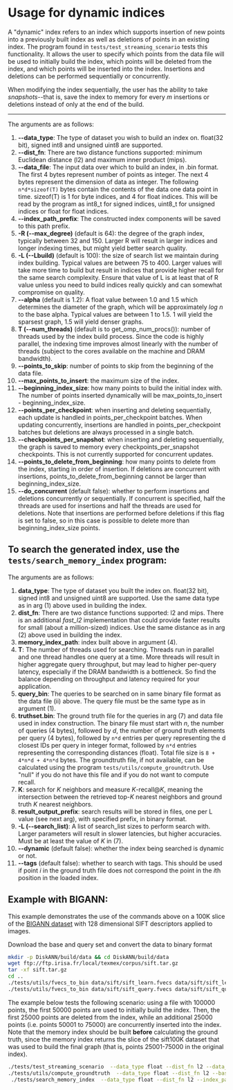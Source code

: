 <!-- Copyright (c) Microsoft Corporation. All rights reserved.
Licensed under the MIT license. -->

**Usage for dynamic indices**
================================

A "dynamic" index refers to an index which supports insertion of new points into a previously built index as well as deletions of points in an existing index. The program found in `tests/test_streaming_scenario` tests this functionality. It allows the user to specify which points from the data file will be used
to initially build the index, which points will be deleted from the index, and which points will be inserted into the index. Insertions and deletions can be performed sequentially or concurrently.

When modifying the index sequentially, the user has the ability to take *snapshots*--that is, save the index to memory for every *m* insertions or deletions instead of only at the end of the build.

--------------------------------------------------------------

The arguments are as follows:

1. **--data_type**: The type of dataset you wish to build an index on. float(32 bit), signed int8 and unsigned uint8 are supported. 
2. **--dist_fn**: There are two distance functions supported: minimum Euclidean distance (l2) and maximum inner product (mips).
3. **--data_file**: The input data over which to build an index, in .bin format. The first 4 bytes represent number of points as integer. The next 4 bytes represent the dimension of data as integer. The following `n*d*sizeof(T)` bytes contain the contents of the data one data point in time. sizeof(T) is 1 for byte indices, and 4 for float indices. This will be read by the program as int8_t for signed indices, uint8_t for unsigned indices or float for float indices.
4. **--index_path_prefix**: The constructed index components will be saved to this path prefix.
5. **-R (--max_degree)** (default is 64): the degree of the graph index, typically between 32 and 150. Larger R will result in larger indices and longer indexing times, but might yield better search quality. 
6. **-L (--Lbuild)** (default is 100): the size of search list we maintain during index building. Typical values are between 75 to 400. Larger values will take more time to build but result in indices that provide higher recall for the same search complexity. Ensure that value of L is at least that of R value unless you need to build indices really quickly and can somewhat compromise on quality. 
7. **--alpha** (default is 1.2): A float value between 1.0 and 1.5 which determines the diameter of the graph, which will be approximately *log n* to the base alpha. Typical values are between 1 to 1.5. 1 will yield the sparsest graph, 1.5 will yield denser graphs. 
8. **T (--num_threads)** (default is to get_omp_num_procs()): number of threads used by the index build process. Since the code is highly parallel, the  indexing time improves almost linearly with the number of threads (subject to the cores available on the machine and DRAM bandwidth).
9. **--points_to_skip**: number of points to skip from the beginning of the data file. 
10. **--max_points_to_insert**: the maximum size of the index. 
11. **--beginning_index_size**: how many points to build the initial index with. The number of points inserted dynamically will be max_points_to_insert - beginning_index_size. 
12. **--points_per_checkpoint**: when inserting and deleting sequentially, each update is handled in points_per_checkpoint batches. When updating concurrently, insertions are handled in points_per_checkpoint batches but deletions are always processed in a single batch.
13. **--checkpoints_per_snapshot**: when inserting and deleting sequentially, the graph is saved to memory every checkpoints_per_snapshot checkpoints. This is not currently supported for concurrent updates.
14. **--points_to_delete_from_beginning**: how many points to delete from the index, starting in order of insertion. If deletions are concurrent with insertions, points_to_delete_from_beginning cannot be larger than beginning_index_size. 
14. **--do_concurrent** (default false): whether to perform insertions and deletions concurrently or sequentially. If concurrent is specified, half the threads are used for insertions and half the threads are used for deletions. Note that insertions are performed before deletions if this flag is set to false, so in this case is possible to delete more than beginning_index_size points.


To search the generated index, use the `tests/search_memory_index` program:
---------------------------------------------------------------------------


The arguments are as follows:

1. **data_type**: The type of dataset you built the index on. float(32 bit), signed int8 and unsigned uint8 are supported. Use the same data type as in arg (1) above used in building the index.
2. **dist_fn**: There are two distance functions supported: l2 and mips. There is an additional *fast_l2* implementation that could provide faster results for small (about a million-sized) indices. Use the same distance as in arg (2) above used in building the index.
3. **memory_index_path**: index built above in argument (4).
4. **T**: The number of threads used for searching. Threads run in parallel and one thread handles one query at a time. More threads will result in higher aggregate query throughput, but may lead to higher per-query latency, especially if the DRAM bandwidth is a bottleneck. So find the balance depending on throughput and latency required for your application.
5. **query_bin**: The queries to be searched on in same binary file format as the data file (ii) above. The query file must be the same type as in argument (1).
6. **truthset.bin**: The ground truth file for the queries in arg (7) and data file used in index construction.  The binary file must start with *n*, the number of queries (4 bytes), followed by *d*, the number of ground truth elements per query (4 bytes), followed by `n*d` entries per query representing the d closest IDs per query in integer format,  followed by `n*d` entries representing the corresponding distances (float). Total file size is `8 + 4*n*d + 4*n*d` bytes. The groundtruth file, if not available, can be calculated using the program `tests/utils/compute_groundtruth`. Use "null" if you do not have this file and if you do not want to compute recall.
7. **K**: search for *K* neighbors and measure *K*-recall@*K*, meaning the intersection between the retrieved top-*K* nearest neighbors and ground truth *K* nearest neighbors.
8. **result_output_prefix**: search results will be stored in files, one per L value (see next arg), with specified prefix, in binary format.
9. **-L (--search_list)**: A list of search_list sizes to perform search with. Larger parameters will result in slower latencies, but higher accuracies. Must be at least the value of *K* in (7).
10. **--dynamic** (default false): whether the index being searched is dynamic or not.
11. **--tags** (default false): whether to search with tags. This should be used if point *i* in the ground truth file does not correspond the point in the *i*th position in the loaded index.


Example with BIGANN:
--------------------

This example demonstrates the use of the commands above on a 100K slice of the [BIGANN dataset](http://corpus-texmex.irisa.fr/) with 128 dimensional SIFT descriptors applied to images. 

Download the base and query set and convert the data to binary format
```bash
mkdir -p DiskANN/build/data && cd DiskANN/build/data
wget ftp://ftp.irisa.fr/local/texmex/corpus/sift.tar.gz
tar -xf sift.tar.gz
cd ..
./tests/utils/fvecs_to_bin data/sift/sift_learn.fvecs data/sift/sift_learn.fbin
./tests/utils/fvecs_to_bin data/sift/sift_query.fvecs data/sift/sift_query.fbin
```

The example below tests the following scenario: using a file with 100000 points, the first 50000 points are used to initially build the index. Then, the first 25000 points are deleted from the index, while an additional 25000 points (i.e. points 50001 to 75000) are concurrently inserted into the index. Note that the memory index should be built **before** calculating the ground truth, since the memory index returns the slice of the sift100K dataset that was used to build the final graph (that is, points 25001-75000 in the original index).
```bash
./tests/test_streaming_scenario  --data_type float --dist_fn l2 --data_path data/sift/sift_learn.fbin --index_path_prefix data/sift/index_sift_learn_dynamic -R 32 -L 50 --alpha 1.2 -T 16 --points_to_skip 0 --max_points_to_insert 75000 --beginning_index_size 25000 --points_per_checkpoint 10000 --checkpoints_per_snapshot 0 --points_to_delete_from_beginning 25000 --do_concurrent true
./tests/utils/compute_groundtruth  --data_type float --dist_fn l2 --base_file data/sift/index_sift_learn_dynamic.after_concurrent_change.data --query_file  data/sift/sift_query.fbin --gt_file data/sift/sift_query_learn_dynamic_gt100 --K 100
 ./tests/search_memory_index  --data_type float --dist_fn l2 --index_path_prefix data/sift/index_sift_learn_dynamic.after_concurrent_change --query_file data/sift/sift_query.fbin  --gt_file data/sift/sift_query_learn_dynamic_gt100 -K 10 -L 10 20 30 40 50 100 --result_path data/sift/res --dynamic true
 ```
